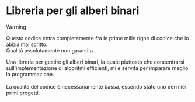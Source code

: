 # Libreria per gli alberi binari

>[!WARNING]
> Questo codice entra completamente fra le prime mille righe di codice che io abbia mai scritto. <br>
> Qualità assolutamente non garantita.

Una libreria per gestire gli alberi binari, la quale piuttosto che concentrarsi sull'implementazione di algoritmi efficienti, mi è servita per imparare meglio la programmazione.<br>
<br>
La qualità del codice è necessariamente bassa, essendo stato uno dei miei primi progetti.

